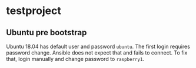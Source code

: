 # testproject

## Ubuntu pre bootstrap

Ubuntu 18.04 has default user and password `ubuntu`. The first login requires
password change. Ansible does not expect that and fails to connect.
To fix that, login manually and change password to `raspberry1`.


[1]: https://wiki.ubuntu.com/ARM/RaspberryPi
[2]: https://wiki.mikrotik.com/wiki/Manual:Basic_VLAN_switching#Other_devices_with_built-in_switch_chip
[3]: https://www.digitalocean.com/community/tutorials/how-to-create-a-kubernetes-cluster-using-kubeadm-on-ubuntu-18-04
[4]: https://www.projectcalico.org/announcing-calico-v3-2/
[5]: https://medium.com/nycdev/k8s-on-pi-9cc14843d43
[6]: https://www.raspberrypi.org/forums/viewtopic.php?t=203128
[7]: https://bugs.launchpad.net/ubuntu/+source/linux-signed/+bug/1771859
